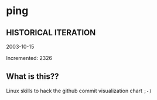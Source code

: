 # ping

## HISTORICAL ITERATION
2003-10-15

Incremented: 2326

## What is this?? 
Linux skills to hack the github commit visualization chart `;-)`
